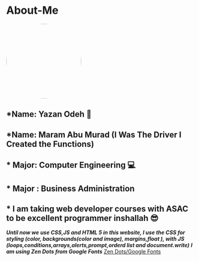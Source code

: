 # About-Me

<img src="img/myImage.jpg" height="auto" width="200" style="border-radius:50%"></img>

## *Name: Yazan Odeh 👨
## *Name: Maram Abu Murad (I Was The Driver I Created the Functions)

## * Major: Computer Engineering 💻  
## * Major : Business Administration

## * I am taking web developer courses with ASAC to be excellent programmer inshallah 😎

***Until now we use CSS,JS and HTML 5 in this website, I use the CSS for styling (color, backgrounds(color and image), margins,float ), with JS (loops,conditions,arrays,alerts,prompt,orderd list and document.write)***
***I am using Zen Dots from Google Fonts***
[Zen Dots/Google Fonts](https://fonts.google.com/specimen/Zen+Dots#standard-styles)
